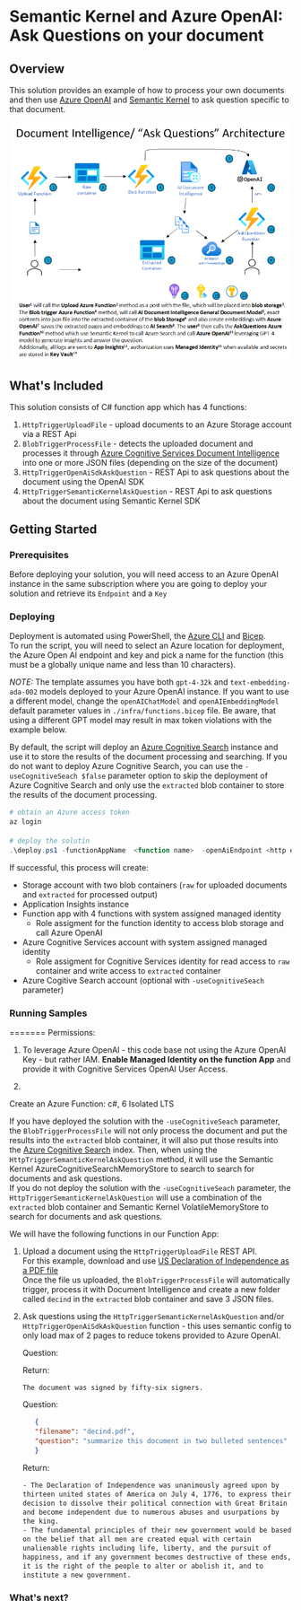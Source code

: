 # Semantic Kernel and Azure OpenAI: Ask Questions on your document


## Overview

This solution provides an example of how to process your own documents and then use [Azure OpenAI](https://azure.microsoft.com/en-us/products/ai-services/openai-service) and [Semantic Kernel](https://learn.microsoft.com/en-us/semantic-kernel/overview/) to ask question specific to that document.

![ Architecture Diagram ](images/Architecture.png)
## What's Included

 This solution consists of C# function app which has 4 functions:

   1. `HttpTriggerUploadFile` - upload documents to an Azure Storage account via a REST Api
   2. `BlobTriggerProcessFile` - detects the uploaded document and processes it through [Azure Cognitive Services Document Intelligence](https://learn.microsoft.com/en-us/azure/ai-services/document-intelligence/overview?view=doc-intel-3.1.0) into one or more JSON files (depending on the size of the document)
   3. `HttpTriggerOpenAiSdkAskQuestion` - REST Api to ask questions about the document using the OpenAI SDK
   4. `HttpTriggerSemanticKernelAskQuestion` - REST Api to ask questions about the document using Semantic Kernel SDK

## Getting Started

### Prerequisites

Before deploying your solution, you will need access to an Azure OpenAI instance in the same subscription where you are going to deploy your solution and retrieve its `Endpoint` and a `Key`

### Deploying

Deployment is automated using PowerShell, the [Azure CLI](https://learn.microsoft.com/en-us/cli/azure/) and [Bicep](https://learn.microsoft.com/en-us/azure/azure-resource-manager/bicep/).\
To run the script, you will need to select an Azure location for deployment, the Azure Open AI endpoint and key and pick a name for the function (this must be a globally unique name and less than 10 characters).

*NOTE:* The template assumes you have both `gpt-4-32k` and `text-embedding-ada-002` models deployed to your Azure OpenAI instance. If you want to use a different model, change the `openAIChatModel` and `openAIEmbeddingModel` default parameter values in `./infra/functions.bicep` file. Be aware, that using a different GPT model may result in max token violations with the example below.

By default, the script will deploy an [Azure Cognitive Search](https://azure.microsoft.com/en-us/services/search/) instance and use it to store the results of the document processing and searching. If you do not want to deploy Azure Cognitive Search, you can use the `-useCognitiveSeach $false` parameter option to skip the deployment of Azure Cognitive Search and only use the `extracted` blob container to store the results of the document processing.

``` powershell
# obtain an Azure access token
az login

# deploy the solutin
.\deploy.ps1 -functionAppName  <function name>  -openAiEndpoint <http endpoint value> -openAiKey <openai key> -location <azure location>
```

If successful, this process will create:

- Storage account with two blob containers (`raw` for uploaded documents and `extracted` for processed output)
- Application Insights instance
- Function app with 4 functions with system assigned managed identity
  - Role assigment for the function identity to access blob storage and call Azure OpenAI
- Azure Cognitive Services account with system assigned managed identity
  - Role assigment for Cognitive Services identity for read access to `raw` container and write access to `extracted` container
- Azure Cogitive Search account (optional with `-useCognitiveSeach` parameter)
  

### Running Samples
=======
Permissions:
1. To leverage Azure OpenAI - this code base not using the Azure OpenAI Key - but rather IAM.  **Enable Managed Identity on the function App** and provide it with Cognitive Services OpenAI User Access.

2. 

Create an Azure Function: c#, 6 Isolated LTS 


If you have deployed the solution with the `-useCognitiveSeach` parameter, the `BlobTriggerProcessFile` will not only process the document and put the results into the `extracted` blob container, it will also put those results into the [Azure Cognitive Search](https://azure.microsoft.com/en-us/services/search/) index. Then, when using the `HttpTriggerSemanticKernelAskQuestion` method, it will use the Semantic Kernel AzureCognitiveSearchMemoryStore to search to search for documents and ask questions.\
If you do not deploy the solution with the `-useCognitiveSeach` parameter, the `HttpTriggerSemanticKernelAskQuestion` will use a combination of the `extracted` blob container and Semantic Kernel VolatileMemoryStore to search for documents and ask questions.

We will have the following functions in our Function App:

1. Upload a document using the `HttpTriggerUploadFile` REST API. \
For this example, download and use [US Declaration of Independence as a PDF file](https://uscode.house.gov/download/annualhistoricalarchives/pdf/OrganicLaws2006/decind.pdf) \
Once the file us uploaded, the `BlobTriggerProcessFile` will automatically trigger, process it with Document Intelligence and create a new folder called `decind` in the `extracted` blob container and save 3 JSON files.

2. Ask questions using the `HttpTriggerSemanticKernelAskQuestion` and/or `HttpTriggerOpenAiSdkAskQuestion` function - this uses semantic config to only load max of 2 pages to reduce tokens provided to Azure OpenAI.

   Question:

      Return:

      ``` text
      The document was signed by fifty-six signers.
      ```

   Question:

   ``` json
      {
      "filename": "decind.pdf",
      "question": "summarize this document in two bulleted sentences"
      }
   ```

   Return:

   ``` text
   - The Declaration of Independence was unanimously agreed upon by thirteen united states of America on July 4, 1776, to express their decision to dissolve their political connection with Great Britain and become independent due to numerous abuses and usurpations by the king.
   - The fundamental principles of their new government would be based on the belief that all men are created equal with certain unalienable rights including life, liberty, and the pursuit of happiness, and if any government becomes destructive of these ends, it is the right of the people to alter or abolish it, and to institute a new government.
   ```

### What's next?

